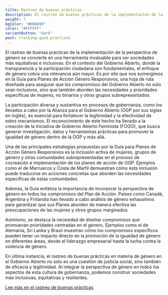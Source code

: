 ```yaml
---
title: Rastreo de buenas prácticas
description: El rastreo de buenas prácticas de la implementación de la perspectiva de género se convierte en una herramienta invaluable para ser sociedades más equitativas e inclusivas.
weight: 7
bgColor: "#006699"
color: "#FFFFFF"
variantButton: "dark"
post: tracking-good-practices
---
```


El rastreo de buenas prácticas de la implementación de la perspectiva de género se convierte en una herramienta invaluable para ser sociedades más equitativas e inclusivas. En el contexto del Gobierno Abierto, donde la transparencia y la participación ciudadana son fundamentales, el enfoque de género cobra una relevancia aún mayor. Es por ello que nos sumergimos en la Guía para Planes de Acción Género Responsivos, una hoja de ruta diseñada para asegurar que los compromisos del Gobierno Abierto no solo sean inclusivos, sino que también aborden las necesidades y prioridades específicas de mujeres, no binarios y otros grupos subrepresentados.

La participación diversa y sustantiva en procesos de gobernanza, como los llevados a cabo por la Alianza para el Gobierno Abierto (OGP por sus siglas en inglés), es esencial para fortalecer la legitimidad y la efectividad de estos mecanismos. El reconocimiento de este hecho ha llevado a la creación de la Iniciativa de Gobierno Abierto Feminista (FOGO), que busca generar investigación, datos y herramientas prácticas para promover la igualdad de género dentro de la OGP y más allá.

Una de las principales estrategias propuestas por la Guía para Planes de Acción Género Responsivos es la inclusión activa de mujeres, grupos de género y otras comunidades subrepresentadas en el proceso de cocreación e implementación de los planes de acción de OGP. Ejemplos como el de Marruecos y Costa de Marfil demuestran cómo esta inclusión puede traducirse en acciones concretas que aborden las necesidades específicas de estas comunidades.

Además, la Guía enfatiza la importancia de incorporar la perspectiva de género en todos los compromisos del Plan de Acción. Países como Canadá, Argentina y Finlandia han llevado a cabo análisis de género exhaustivos para garantizar que sus Planes aborden de manera efectiva las preocupaciones de las mujeres y otros grupos marginados.

Asimismo, se destaca la necesidad de diseñar compromisos que promuevan prioridades centradas en el género. Ejemplos como el de Alemania, Sri Lanka y Brasil muestran cómo los compromisos específicos pueden tener un impacto directo en la promoción de la igualdad de género en diferentes áreas, desde el liderazgo empresarial hasta la lucha contra la violencia de género.

En última instancia, el rastreo de buenas prácticas en materia de género en el Gobierno Abierto no solo es una cuestión de justicia social, sino también de eficacia y legitimidad. Al integrar la perspectiva de género en todos los aspectos de esta cultura de gobernanza, podemos construir sociedades más inclusivas, equitativas y resilientes.

[Lee más en el rastreo de buenas prácticas](https://drive.google.com/file/d/1S6EVxmRW2fvXjQU_h_4T5gfHIwt8r4zm/view?usp=sharing)
